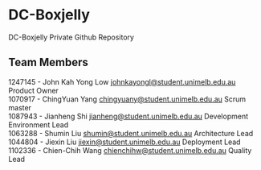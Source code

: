 # DC-Boxjelly
DC-Boxjelly Private Github Repository


## Team Members
1247145 - John Kah Yong Low johnkayongl@student.unimelb.edu.au Product Owner  
1070917 - ChingYuan Yang chingyuany@student.unimelb.edu.au  Scrum master  
1087943 - Jianheng Shi jianheng@student.unimelb.edu.au Development Environment Lead  
1063288 - Shumin Liu  shumin@student.unimelb.edu.au  Architecture Lead  
1044804 - Jiexin Liu jiexin@student.unimelb.edu.au  Deployment Lead  
1102336 - Chien-Chih Wang chienchihw@student.unimelb.edu.au  Quality Lead  
